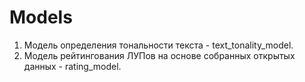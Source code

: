 # Models

1. Модель определения тональности текста - text_tonality_model.
2. Модель рейтингования ЛУПов на основе собранных открытых данных - rating_model.
